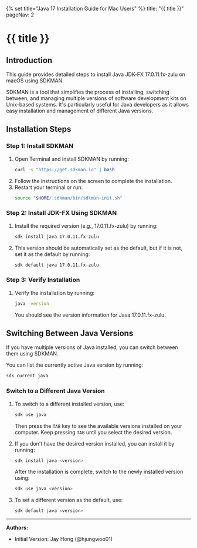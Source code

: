 {% set title="Java 17 Installation Guide for Mac Users" %}
<frontmatter>
  title: "{{ title }}"
  pageNav: 2
</frontmatter>

# {{ title }}

## Introduction

This guide provides detailed steps to install Java JDK-FX 17.0.11.fx-zulu on macOS using SDKMAN.

SDKMAN is a tool that simplifies the process of installing, switching between, and managing multiple versions of software development kits on Unix-based systems. It's particularly useful for Java developers as it allows easy installation and management of different Java versions.

## Installation Steps

### Step 1: Install SDKMAN

1. Open Terminal and install SDKMAN by running:
   ```bash
   curl -s "https://get.sdkman.io" | bash
   ```
2. Follow the instructions on the screen to complete the installation.
3. Restart your terminal or run:
   ```bash
   source "$HOME/.sdkman/bin/sdkman-init.sh"
   ```

### Step 2: Install JDK-FX Using SDKMAN

1. Install the required version (e.g., 17.0.11.fx-zulu) by running:
   ```bash
   sdk install java 17.0.11.fx-zulu
   ```
2. This version should be automatically set as the default, but if it is not, set it as the default by running:
   ```bash
   sdk default java 17.0.11.fx-zulu
   ```

### Step 3: Verify Installation

1. Verify the installation by running:
   ```bash
   java -version
   ```
   You should see the version information for Java 17.0.11.fx-zulu.

## Switching Between Java Versions

If you have multiple versions of Java installed, you can switch between them using SDKMAN.

You can list the currently active Java version by running:
   ```bash
   sdk current java
   ```

### Switch to a Different Java Version

1. To switch to a different installed version, use:
   ```bash
   sdk use java
   ```
   Then press the `TAB` key to see the available versions installed on your computer. Keep pressing `TAB` until you select the desired version.

2. If you don't have the desired version installed, you can install it by running:
   ```bash
   sdk install java <version>
   ```
   After the installation is complete, switch to the newly installed version using:
   ```bash
   sdk use java <version>
   ```

3. To set a different version as the default, use:
   ```bash
   sdk default java <version>
   ```

--------------------------------------------------------------------------------
**Authors:**
* Initial Version: Jay Hong (@hjungwoo01)
